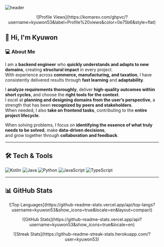 ![header](https://capsule-render.vercel.app/api?type=waving&color=FFDC54&height=300&section=header&text=KyuWon%20Lee&fontSize=90)

<p align="center">
  ![Profile Views](https://komarev.com/ghpvc/?username=kyuwon53&label=Profile%20views&color=0e75b6&style=flat)
</p>

## 👋 Hi, I'm Kyuwon

### 💻 About Me
I am a **backend engineer** who **quickly understands and adapts to new domains**, creating **structural impact** in every project.  
With experience across **commerce, manufacturing, and taxation**, I have consistently delivered results through **fast learning** and **adaptability**.  

I **analyze requirements thoroughly**, deliver **high-quality outcomes within short cycles**, and choose the **right tools for the context**.  
I excel at **planning and designing domains from the user’s perspective**, a strength that has been **recognized by peers and stakeholders**.  
When needed, I also **take on frontend tasks**, contributing to the **entire project lifecycle**.  

When solving problems, I focus on **identifying the essence of what truly needs to be solved**, make **data-driven decisions**,  
and grow together through **collaboration and feedback**.  

---

## 🛠 Tech & Tools
![Kotlin](https://img.shields.io/badge/Kotlin-7F52FF?style=flat-square&logo=kotlin&logoColor=white)
![Java](https://img.shields.io/badge/Java-007396?style=flat-square&logo=java&logoColor=white)
![Python](https://img.shields.io/badge/Python-3776AB?style=flat-square&logo=python&logoColor=white)
![JavaScript](https://img.shields.io/badge/JavaScript-F7DF1E?style=flat-square&logo=javascript&logoColor=black)
![TypeScript](https://img.shields.io/badge/TypeScript-3178C6?style=flat-square&logo=typescript&logoColor=white)

---

## 📊 GitHub Stats
<p align="center">
  ![Top Languages](https://github-readme-stats.vercel.app/api/top-langs?username=kyuwon53&show_icons=true&locale=en&layout=compact)
</p>

<p align="center">
  ![GitHub Stats](https://github-readme-stats.vercel.app/api?username=kyuwon53&show_icons=true&locale=en)
</p>

<p align="center">
  ![Streak Stats](https://github-readme-streak-stats.herokuapp.com/?user=kyuwon53)
</p>
